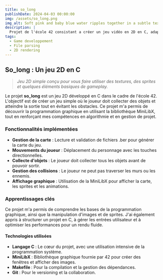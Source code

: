 ```yaml
---
title: so_long
publishDate: 2024-04-03 00:00:00
img: /assets/so_long.png
img_alt: Soft pink and baby blue water ripples together in a subtle texture.
description: |
  Projet de l'école 42 consistant a créer un jeu vidéo en 2D en C, adapté une variété de maps
tags:
  - Game developpement
  - File parsing
  - 2D rendering
---
```

## So_long : Un jeu 2D en C

> <i>Jeu 2D simple conçu pour vous faire utiliser des textures, des sprites et quelques éléments basiques de gameplay.</i>

Le projet <b>so_long</b> est un jeu 2D développé en C dans le cadre de l'école 42. L'objectif est de créer un jeu simple où le joueur doit collecter des objets et atteindre la sortie tout en évitant les obstacles. Ce projet m'a permis de découvrir la programmation graphique en utilisant la bibliothèque MiniLibX, tout en renforçant mes compétences en algorithmie et en gestion de projet.


### Fonctionnalités implémentées

- <b>Gestion de la carte</b> : Lecture et validation de fichiers .ber pour générer la carte du jeu.
- <b>Mouvements du joueur</b> : Déplacement du personnage avec les touches directionnelles.
- <b>Collecte d'objets</b> : Le joueur doit collecter tous les objets avant de pouvoir sortir.
- <b>Gestion des collisions</b> : Le joueur ne peut pas traverser les murs ou les ennemis.
- <b>Affichage graphique</b> : Utilisation de la MiniLibX pour afficher la carte, les sprites et les animations.

### Apprentissages clés

Ce projet m'a permis de comprendre les bases de la programmation graphique, ainsi que la manipulation d'images et de sprites. J'ai également appris à structurer un projet en C, à gérer les entrées utilisateur et à optimiser les performances pour un rendu fluide.

#### Technologies utilisées

- <b>Langage C </b>: Le cœur du projet, avec une utilisation intensive de la programmation système.
- <b>MiniLibX </b>: Bibliothèque graphique fournie par 42 pour créer des fenêtres et afficher des images.
- <b>Makefile </b>: Pour la compilation et la gestion des dépendances.
- <b>Git </b>: Pour le versioning et la collaboration.
